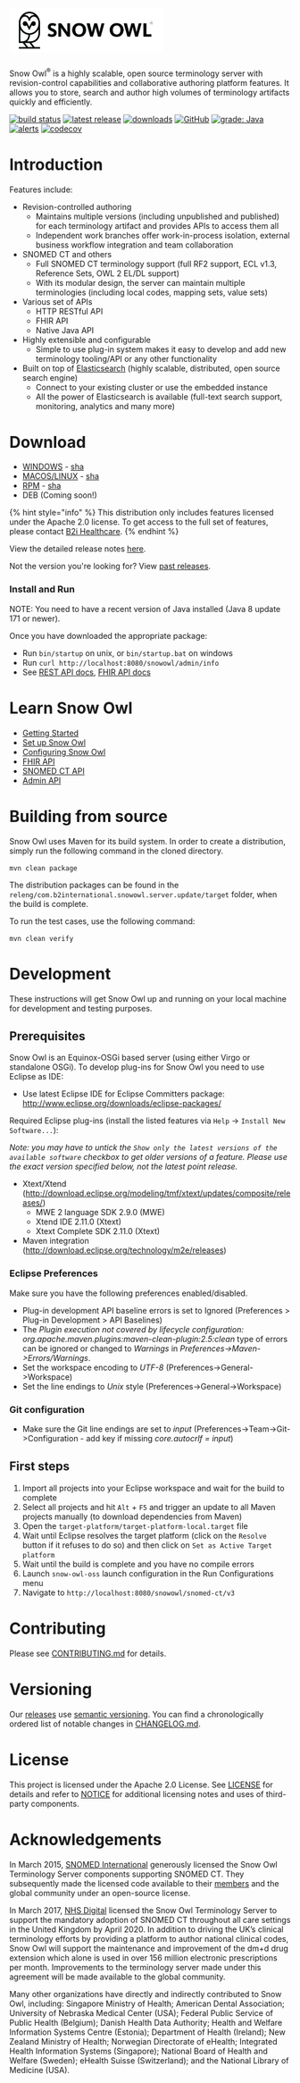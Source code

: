 # <a href='https://docs.b2i.sg/snow-owl/'><img src='logo/logo-title.png' height='80' alt='Snow Owl Logo' /></a>

Snow Owl<sup>&reg;</sup> is a highly scalable, open source terminology server with revision-control capabilities and collaborative authoring platform features. It allows you to store, search and author high volumes of terminology artifacts quickly and efficiently.

[![build status](https://img.shields.io/travis/b2ihealthcare/snow-owl/7.x.svg?style=flat-square)](https://travis-ci.org/b2ihealthcare/snow-owl)
[![latest release](https://img.shields.io/github/tag/b2ihealthcare/snow-owl.svg?style=flat-square)](https://github.com/b2ihealthcare/snow-owl/releases/tag/v7.0.1)
[![downloads](https://img.shields.io/github/downloads/b2ihealthcare/snow-owl/total.svg?style=flat-square)](https://github.com/b2ihealthcare/snow-owl/releases/)
[![GitHub](https://img.shields.io/github/license/b2ihealthcare/snow-owl.svg?style=flat-square)](https://github.com/b2ihealthcare/snow-owl/blob/7.x/LICENSE)
[![grade: Java](https://img.shields.io/lgtm/grade/java/g/b2ihealthcare/snow-owl.svg?logo=lgtm&logoWidth=18&style=flat-square)](https://lgtm.com/projects/g/b2ihealthcare/snow-owl/context:java)
[![alerts](https://img.shields.io/lgtm/alerts/g/b2ihealthcare/snow-owl.svg?logo=lgtm&logoWidth=18&style=flat-square)](https://lgtm.com/projects/g/b2ihealthcare/snow-owl/alerts/)
[![codecov](https://codecov.io/gh/b2ihealthcare/snow-owl/branch/7.x/graph/badge.svg?style=flat-square)](https://codecov.io/gh/b2ihealthcare/snow-owl)

# Introduction

Features include:
* Revision-controlled authoring
    * Maintains multiple versions (including unpublished and published) for each terminology artifact and provides APIs to access them all
    * Independent work branches offer work-in-process isolation, external business workflow integration and team collaboration
* SNOMED CT and others
    * Full SNOMED CT terminology support (full RF2 support, ECL v1.3, Reference Sets, OWL 2 EL/DL support)
    * With its modular design, the server can maintain multiple terminologies (including local codes, mapping sets, value sets)
* Various set of APIs
    * HTTP RESTful API
    * FHIR API
    * Native Java API
* Highly extensible and configurable
    * Simple to use plug-in system makes it easy to develop and add new terminology tooling/API or any other functionality
* Built on top of [Elasticsearch](https://www.elastic.co/products/elasticsearch) (highly scalable, distributed, open source search engine)
    * Connect to your existing cluster or use the embedded instance
    * All the power of Elasticsearch is available (full-text search support, monitoring, analytics and many more)

# Download

* [WINDOWS](https://github.com/b2ihealthcare/snow-owl/releases/download/v7.0.1/snow-owl-oss-7.0.1.zip) - [sha](https://github.com/b2ihealthcare/snow-owl/releases/download/v7.0.1/snow-owl-oss-7.0.1.zip.sha512)
* [MACOS/LINUX](https://github.com/b2ihealthcare/snow-owl/releases/download/v7.0.1/snow-owl-oss-7.0.1.tar.gz) - [sha](https://github.com/b2ihealthcare/snow-owl/releases/download/v7.0.1/snow-owl-oss-7.0.1.tar.gz.sha512) 
* [RPM](https://github.com/b2ihealthcare/snow-owl/releases/download/v7.0.1/snow-owl-oss-7.0.1.rpm) - [sha](https://github.com/b2ihealthcare/snow-owl/releases/download/v7.0.1/snow-owl-oss-7.0.1.rpm.sha512)
* DEB (Coming soon!)

{% hint style="info" %}
This distribution only includes features licensed under the Apache 2.0 license. To get access to the full set of features, please contact [B2i Healthcare](mailto:info@b2i.sg).
{% endhint %}

View the detailed release notes [here](https://github.com/b2ihealthcare/snow-owl/releases/tag/v7.0.1).

Not the version you're looking for? View [past releases](https://github.com/b2ihealthcare/snow-owl/releases).

### Install and Run

NOTE: You need to have a recent version of Java installed (Java 8 update 171 or newer).

Once you have downloaded the appropriate package:

* Run `bin/startup` on unix, or `bin/startup.bat` on windows
* Run `curl http://localhost:8080/snowowl/admin/info`
* See [REST API docs](http://localhost:8080/snowowl/snomed-ct/v3), [FHIR API docs](http://localhost:8080/snowowl/fhir)

# Learn Snow Owl

* [Getting Started](docs/getting_started/index.md)
* [Set up Snow Owl](docs/setup/index.md)
* [Configuring Snow Owl](docs/setup/configure/index.md)
* [FHIR API](docs/api/fhir/index.md)
* [SNOMED CT API](docs/api/snomed/index.md)
* [Admin API](docs/api/admin/index.md)

# Building from source

Snow Owl uses Maven for its build system. In order to create a distribution, simply run the following command in the cloned directory. 

    mvn clean package

The distribution packages can be found in the `releng/com.b2international.snowowl.server.update/target` folder, when the build is complete.

To run the test cases, use the following command:

    mvn clean verify

# Development

These instructions will get Snow Owl up and running on your local machine for development and testing purposes.

## Prerequisites

Snow Owl is an Equinox-OSGi based server (using either Virgo or standalone OSGi). To develop plug-ins for Snow Owl you need to use Eclipse as IDE: 
* Use latest Eclipse IDE for Eclipse Committers package: http://www.eclipse.org/downloads/eclipse-packages/

Required Eclipse plug-ins (install the listed features via `Help` -> `Install New Software...`):

*Note: you may have to untick the `Show only the latest versions of the available software` checkbox to get older versions of a feature. Please use the exact version specified below, not the latest point release.*

* Xtext/Xtend (http://download.eclipse.org/modeling/tmf/xtext/updates/composite/releases/)
  * MWE 2 language SDK 2.9.0 (MWE)
  * Xtend IDE 2.11.0 (Xtext)
  * Xtext Complete SDK 2.11.0 (Xtext)
* Maven integration (http://download.eclipse.org/technology/m2e/releases) 
 
### Eclipse Preferences

Make sure you have the following preferences enabled/disabled.
* Plug-in development API baseline errors is set to Ignored (Preferences > Plug-in Development > API Baselines)
* The *Plugin execution not covered by lifecycle configuration: org.apache.maven.plugins:maven-clean-plugin:2.5:clean* type of errors can be ignored or changed to *Warnings* in *Preferences->Maven->Errors/Warnings*.
* Set the workspace encoding to *UTF-8* (Preferences->General->Workspace)
* Set the line endings to *Unix* style (Preferences->General->Workspace)

### Git configuration

* Make sure the Git line endings are set to *input* (Preferences->Team->Git->Configuration - add key if missing *core.autocrlf = input*)

## First steps

1. Import all projects into your Eclipse workspace and wait for the build to complete
2. Select all projects and hit `Alt` + `F5` and trigger an update to all Maven projects manually (to download dependencies from Maven)
3. Open the `target-platform/target-platform-local.target` file
4. Wait until Eclipse resolves the target platform (click on the `Resolve` button if it refuses to do so) and then click on `Set as Active Target platform`
5. Wait until the build is complete and you have no compile errors
6. Launch `snow-owl-oss` launch configuration in the Run Configurations menu
7. Navigate to `http://localhost:8080/snowowl/snomed-ct/v3`

# Contributing

Please see [CONTRIBUTING.md](CONTRIBUTING.md) for details.

# Versioning

Our [releases](https://github.com/b2ihealthcare/snow-owl/releases) use [semantic versioning](http://semver.org). You can find a chronologically ordered list of notable changes in [CHANGELOG.md](CHANGELOG.md).

# License

This project is licensed under the Apache 2.0 License. See [LICENSE](LICENSE) for details and refer to [NOTICE](NOTICE) for additional licensing notes and uses of third-party components.

# Acknowledgements

In March 2015, [SNOMED International](http://snomed.org) generously licensed the Snow Owl Terminology Server components supporting SNOMED CT. They subsequently made the licensed code available to their [members](http://www.snomed.org/members) and the global community under an open-source license.

In March 2017, [NHS Digital](https://digital.nhs.uk) licensed the Snow Owl Terminology Server to support the mandatory adoption of SNOMED CT throughout all care settings in the United Kingdom by April 2020. In addition to driving the UK’s clinical terminology efforts by providing a platform to author national clinical codes, Snow Owl will support the maintenance and improvement of the dm+d drug extension which alone is used in over 156 million electronic prescriptions per month. Improvements to the terminology server made under this agreement will be made available to the global community. 

Many other organizations have directly and indirectly contributed to Snow Owl, including: Singapore Ministry of Health; American Dental Association; University of Nebraska Medical Center (USA); Federal Public Service of Public Health (Belgium); Danish Health Data Authority; Health and Welfare Information Systems Centre (Estonia); Department of Health (Ireland); New Zealand Ministry of Health; Norwegian Directorate of eHealth; Integrated Health Information Systems (Singapore); National Board of Health and Welfare (Sweden); eHealth Suisse (Switzerland); and the National Library of Medicine (USA).
